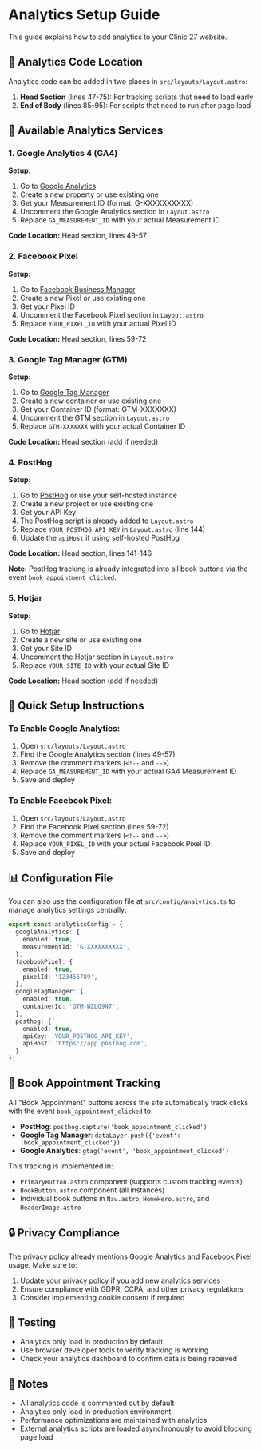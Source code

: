 # Analytics Setup Guide

This guide explains how to add analytics to your Clinic 27 website.

## 📍 Analytics Code Location

Analytics code can be added in two places in `src/layouts/Layout.astro`:

1. **Head Section** (lines 47-75): For tracking scripts that need to load early
2. **End of Body** (lines 85-95): For scripts that need to run after page load

## 🔧 Available Analytics Services

### 1. Google Analytics 4 (GA4)

**Setup:**
1. Go to [Google Analytics](https://analytics.google.com/)
2. Create a new property or use existing one
3. Get your Measurement ID (format: G-XXXXXXXXXX)
4. Uncomment the Google Analytics section in `Layout.astro`
5. Replace `GA_MEASUREMENT_ID` with your actual Measurement ID

**Code Location:** Head section, lines 49-57

### 2. Facebook Pixel

**Setup:**
1. Go to [Facebook Business Manager](https://business.facebook.com/)
2. Create a new Pixel or use existing one
3. Get your Pixel ID
4. Uncomment the Facebook Pixel section in `Layout.astro`
5. Replace `YOUR_PIXEL_ID` with your actual Pixel ID

**Code Location:** Head section, lines 59-72

### 3. Google Tag Manager (GTM)

**Setup:**
1. Go to [Google Tag Manager](https://tagmanager.google.com/)
2. Create a new container or use existing one
3. Get your Container ID (format: GTM-XXXXXXX)
4. Uncomment the GTM section in `Layout.astro`
5. Replace `GTM-XXXXXXX` with your actual Container ID

**Code Location:** Head section (add if needed)

### 4. PostHog

**Setup:**
1. Go to [PostHog](https://posthog.com/) or use your self-hosted instance
2. Create a new project or use existing one
3. Get your API Key
4. The PostHog script is already added to `Layout.astro`
5. Replace `YOUR_POSTHOG_API_KEY` in `Layout.astro` (line 144)
6. Update the `apiHost` if using self-hosted PostHog

**Code Location:** Head section, lines 141-146

**Note:** PostHog tracking is already integrated into all book buttons via the event `book_appointment_clicked`.

### 5. Hotjar

**Setup:**
1. Go to [Hotjar](https://www.hotjar.com/)
2. Create a new site or use existing one
3. Get your Site ID
4. Uncomment the Hotjar section in `Layout.astro`
5. Replace `YOUR_SITE_ID` with your actual Site ID

**Code Location:** Head section (add if needed)

## 🚀 Quick Setup Instructions

### To Enable Google Analytics:

1. Open `src/layouts/Layout.astro`
2. Find the Google Analytics section (lines 49-57)
3. Remove the comment markers (`<!--` and `-->`)
4. Replace `GA_MEASUREMENT_ID` with your actual GA4 Measurement ID
5. Save and deploy

### To Enable Facebook Pixel:

1. Open `src/layouts/Layout.astro`
2. Find the Facebook Pixel section (lines 59-72)
3. Remove the comment markers (`<!--` and `-->`)
4. Replace `YOUR_PIXEL_ID` with your actual Facebook Pixel ID
5. Save and deploy

## 📊 Configuration File

You can also use the configuration file at `src/config/analytics.ts` to manage analytics settings centrally:

```typescript
export const analyticsConfig = {
  googleAnalytics: {
    enabled: true,
    measurementId: 'G-XXXXXXXXXX',
  },
  facebookPixel: {
    enabled: true,
    pixelId: '123456789',
  },
  googleTagManager: {
    enabled: true,
    containerId: 'GTM-WZLQ9N7',
  },
  posthog: {
    enabled: true,
    apiKey: 'YOUR_POSTHOG_API_KEY',
    apiHost: 'https://app.posthog.com',
  }
};
```

## 📍 Book Appointment Tracking

All "Book Appointment" buttons across the site automatically track clicks with the event `book_appointment_clicked` to:
- **PostHog**: `posthog.capture('book_appointment_clicked')`
- **Google Tag Manager**: `dataLayer.push({'event': 'book_appointment_clicked'})`
- **Google Analytics**: `gtag('event', 'book_appointment_clicked')`

This tracking is implemented in:
- `PrimaryButton.astro` component (supports custom tracking events)
- `BookButton.astro` component (all instances)
- Individual book buttons in `Nav.astro`, `HomeHero.astro`, and `HeaderImage.astro`

## 🔒 Privacy Compliance

The privacy policy already mentions Google Analytics and Facebook Pixel usage. Make sure to:

1. Update your privacy policy if you add new analytics services
2. Ensure compliance with GDPR, CCPA, and other privacy regulations
3. Consider implementing cookie consent if required

## 🧪 Testing

- Analytics only load in production by default
- Use browser developer tools to verify tracking is working
- Check your analytics dashboard to confirm data is being received

## 📝 Notes

- All analytics code is commented out by default
- Analytics only load in production environment
- Performance optimizations are maintained with analytics
- External analytics scripts are loaded asynchronously to avoid blocking page load 
